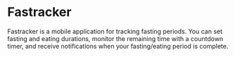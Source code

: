 # Fastracker

Fastracker is a mobile application for tracking fasting periods. You can set fasting and eating durations, monitor the remaining time with a countdown timer, and receive notifications when your fasting/eating period is complete.

